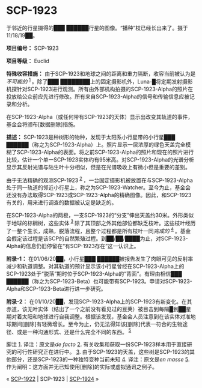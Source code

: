 # SCP-1923
                        




于邻近的行星摄得的███ ██████行星的图像。“播种”枝已经长出来了。摄于11/18/19██。



**项目编号：** SCP-1923

**项目等级：** Euclid

**特殊收容措施：** 由于SCP-1923和地球之间的距离和重力隔断，收容当前被认为是*不可能的* <sup class='footnoteref'>
 <a shape='rect' class='footnoteref' id='footnoteref-1' href='javascript:;' onclick='WIKIDOT.page.utils.scrollToReference(&apos;footnote-1&apos;)'>1</a>
</sup>。除了███ ████████上的固定摄影机外，Luna-█将定期发射摄影机探针对SCP-1923进行观测。所有由外部机构拍摄的SCP-1923-Alpha的照片在投放给公众前应先进行修改。所有来自SCP-1923-Alpha的信号和传输信息应被记录和分析。

在SCP-1923-Alpha（或任何带有SCP-1923的天体）显示出改变其轨道的事件，基金会将颁布[数据删除]措施。

**描述：** SCP-1923是种树形的物种，发现于太阳系小行星带的小行星███ ██████（称之为SCP-1923-Alpha）上。照片显示一层浓厚的绿色天盖完全模糊了SCP-1923-Alpha的表面。将之前SCP-1923-Alpha的照片和现在的照片进行比较，估计一个单一SCP-1923实体约有95米高。对SCP-1923-Alpha的光谱分析显示其反射光谱与陆生叶十分相似，但是在光谱吸收上有微小但是重要的差别。

由于无法精确的观测SCP-1923<sup class='footnoteref'>
 <a shape='rect' class='footnoteref' id='footnoteref-2' href='javascript:;' onclick='WIKIDOT.page.utils.scrollToReference(&apos;footnote-2&apos;)'>2</a>
</sup>，一台固定摄影机被放置在与SCP-1923-Alpha处于同一轨道的邻近小行星上，称之为SCP-1923-Watcher。至今为止，基金会还没有办法取得SCP-1923或SCP-1923-Alpha的精确图像。因此，和SCP-1923有关的，用来进行调查的数据被认定是缺乏的。

在SCP-1923-Alpha的两极，一支SCP-1923的“分支”伸出天盖约30米。外形类似于地球的棕榈树，这些实体<sup class='footnoteref'>
 <a shape='rect' class='footnoteref' id='footnoteref-3' href='javascript:;' onclick='WIKIDOT.page.utils.scrollToReference(&apos;footnote-3&apos;)'>3</a>
</sup>除了其顶部之外其他部位都缺乏枝叶。这些枝叶经历了一整个生长，成熟，脱落流程，且整个过程都是所有枝叶一同*完成的* <sup class='footnoteref'>
 <a shape='rect' class='footnoteref' id='footnoteref-4' href='javascript:;' onclick='WIKIDOT.page.utils.scrollToReference(&apos;footnote-4&apos;)'>4</a>
</sup>。基金会假定该过程是该SCP的自然繁殖过程。到██/██/████为止，对SCP-1923-Alpha的信息仍旧停留在“有SCP-1923存在”这一认识上。

**附录-1：** 在01/06/20██，小行星███ ██████被报告发生了肉眼可见的反射率减少和轨道调整。对其轨道的预计显示该小行星曾经在SCP-1923-Alpha上的SCP-1923处于“脱落”期时位于SCP-1923-Alpha的“背面”。有理由相信███ ██████（称之为SCP-1923-Beta）也可能带有SCP-1923。申请对SCP-1923-Alpha和SCP-1923-Beta进行进一步研究。

**附录-2：** 在01/10/20██，发现SCP-1923-Alpha上的SCP-1923有新变化。在其赤道，该无叶实体（结出了一个之前没有看见过的豆荚）被目击到每隔█到██星期对着太阳和地球进行自我调整。根据该发现，基金会人员注意到在该实体对准地球期间[删除]有轻微增长。至今为止，仍无法得知该[删除]代表一符合的生物途径、或是一种沟通形式、还是什么完全不同的东西。<sup class='footnoteref'>
 <a shape='rect' class='footnoteref' id='footnoteref-5' href='javascript:;' onclick='WIKIDOT.page.utils.scrollToReference(&apos;footnote-5&apos;)'>5</a>
</sup>


脚注
<a shape='rect' href='javascript:;' onclick='WIKIDOT.page.utils.scrollToReference(&apos;footnoteref-1&apos;)'>1</a>. 译注：原文是*de facto* 
<a shape='rect' href='javascript:;' onclick='WIKIDOT.page.utils.scrollToReference(&apos;footnoteref-2&apos;)'>2</a>. 有关收集和获取一份SCP-1923样本用于直接研究的可行性研究正在进行中。
<a shape='rect' href='javascript:;' onclick='WIKIDOT.page.utils.scrollToReference(&apos;footnoteref-3&apos;)'>3</a>. 由于SCP-1923的天盖，这些树是SCP-1923的其他部分，还是SCP-1923的一种独特变种当前未知
<a shape='rect' href='javascript:;' onclick='WIKIDOT.page.utils.scrollToReference(&apos;footnoteref-4&apos;)'>4</a>. 译注：原文是*en masse* 
<a shape='rect' href='javascript:;' onclick='WIKIDOT.page.utils.scrollToReference(&apos;footnoteref-5&apos;)'>5</a>. 作为阐明：这方面并无已知使用[删除]的实际或虚拟通讯之例子。



« [SCP-1922](/scp-1922) | SCP-1923 | [SCP-1924](/scp-1924) »





                    